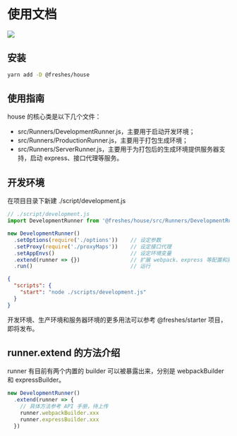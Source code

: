 # 使用文档

<p>
  <a href="https://circleci.com/gh/HumanUI/house/tree/master" title="CircleCI">
    <img src="https://circleci.com/gh/HumanUI/house/tree/master.svg?style=svg">
  </a>
</p>

## 安装

``` bash
yarn add -D @freshes/house
```

## 使用指南

house 的核心类是以下几个文件：

* src/Runners/DevelopmentRunner.js，主要用于启动开发环境；
* src/Runners/ProductionRunner.js，主要用于打包生成环境；
* src/Runners/ServerRunner.js，主要用于为打包后的生成环境提供服务器支持，启动 express、接口代理等服务。

## 开发环境

在项目目录下新建 ./script/development.js

``` javascript
// ./script/development.js
import DevelopmentRunner from '@freshes/house/src/Runners/DevelopmentRunner.js'

new DevelopmentRunner()
  .setOptions(require('./options'))    // 设定参数
  .setProxy(require('./proxyMaps'))    // 设定接口代理
  .setAppEnvs()                        // 设定环境变量
  .extend(runner => {})                // 扩展 webpack、express 等配置和服务
  .run()                               // 运行
```

``` json
{
  "scripts": {
    "start": "node ./scripts/development.js"
  }
}
```

开发环境、生产环境和服务器环境的更多用法可以参考 @freshes/starter 项目，即将发布。

## runner.extend 的方法介绍

runner 有目前有两个内置的 builder 可以被暴露出来，分别是 webpackBuilder 和 expressBuilder。

``` javascript
new DevelopmentRunner()
  .extend(runner => {
    // 具体方法参考 API 手册，待上传
    runner.webpackBuilder.xxx
    runner.expressBuilder.xxx
  })
```

